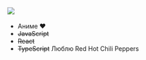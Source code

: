 
  ![](https://www.codewars.com/users/Aquarida/badges/small)
   -----------------------------
- Аниме :heart:
- ~~JavaScript~~
- ~~React~~
- ~~TypeScript~~
Люблю Red Hot Chili Peppers

